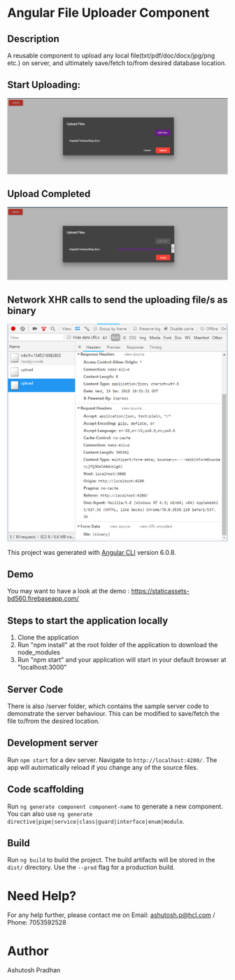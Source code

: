 # Angular File Uploader Component

## Description
A reusable component to upload any local file(txt/pdf/doc/docx/jpg/png etc.) on server, and ultimately save/fetch to/from desired database location.

## Start Uploading:
![alt text](https://github.com/AshuHCL/angular-file-upload-component/blob/master/assets/startUploading.PNG)

## Upload Completed
![alt text](https://github.com/AshuHCL/angular-file-upload-component/blob/master/assets/endUploading.PNG)

## Network XHR calls to send the uploading file/s as binary
![alt text](https://github.com/AshuHCL/angular-file-upload-component/blob/master/assets/NetworkRequest.PNG)

This project was generated with [Angular CLI](https://github.com/angular/angular-cli) version 6.0.8.

## Demo
You may want to have a look at the demo : https://staticassets-bd560.firebaseapp.com/

## Steps to start the application locally
1. Clone the application
2. Run "npm install" at the root folder of the application to download the node_modules
3. Run "npm start" and your application will start in your default browser at "localhost:3000"

## Server Code
There is also /server folder, which contains the sample server code to demonstrate the server behaviour. This can be modified to save/fetch the file to/from the desired location.

## Development server
Run `npm start` for a dev server. Navigate to `http://localhost:4200/`. The app will automatically reload if you change any of the source files.

## Code scaffolding
Run `ng generate component component-name` to generate a new component. You can also use `ng generate directive|pipe|service|class|guard|interface|enum|module`.

## Build
Run `ng build` to build the project. The build artifacts will be stored in the `dist/` directory. Use the `--prod` flag for a production build.

# Need Help?
For any help further, please contact me on Email: ashutosh.p@hcl.com / Phone: 7053592528

# Author
Ashutosh Pradhan
